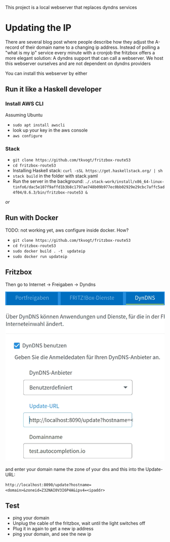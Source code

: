 This project is a local webserver that replaces dyndns services

# Updating the IP

There are several blog post where people describe how they adjust the A-record of their domain name to a changing ip address.
Instead of polling a "what is my ip" service every minute with a cronjob the fritzbox offers a more elegant solution:
A dyndns support that can call a webserver.
We host this webserver ourselves and are not dependent on dyndns providers

You can install this webserver by either

## Run it like a Haskell developer

### Install AWS CLI

Assuming Ubuntu

* `sudo apt install awscli`
* look up your key in the aws console
* `aws configure`

### Stack

* `git clone https://github.com/tkvogt/fritzbox-route53`
* `cd fritzbox-route53`
* Installing Haskell stack: `curl -sSL https://get.haskellstack.org/ | sh`
* `stack build` in the folder with stack.yaml
* Run the server in the background: `./.stack-work/install/x86_64-linux-tinfo6/dac5e107f9affd1b3b8c1797ae748b09b977ec0bb02929e29cbc7affc5ad4f04/8.6.3/bin/fritzbox-route53 &`

*or*

## Run with Docker

TODO: not working yet, aws configure inside docker. How?

* `git clone https://github.com/tkvogt/fritzbox-route53`
* `cd fritzbox-route53`
* `sudo docker build . -t  updateip`
* `sudo docker run updateip`


## Fritzbox

Then go to Internet -> Freigaben -> Dyndns

![Fritbox Dynamix DNS](dyndns.webp)

and enter your domain name the zone of your dns and this into the Update-URL:

`http://localhost:8090/update?hostname=<domain>&zoneid=Z32NAI0V3I6P4A&ipv4=<ipaddr>`

## Test

* ping your domain
* Unplug the cable of the fritzbox, wait until the light switches off
* Plug it in again to get a new ip address
* ping your domain, and see the new ip
